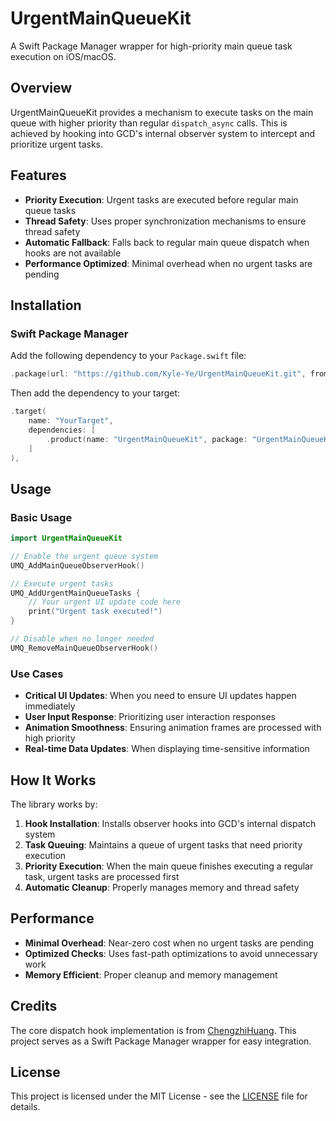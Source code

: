 # UrgentMainQueueKit

A Swift Package Manager wrapper for high-priority main queue task execution on iOS/macOS.

## Overview

UrgentMainQueueKit provides a mechanism to execute tasks on the main queue with higher priority than regular `dispatch_async` calls. This is achieved by hooking into GCD's internal observer system to intercept and prioritize urgent tasks.

## Features

- **Priority Execution**: Urgent tasks are executed before regular main queue tasks
- **Thread Safety**: Uses proper synchronization mechanisms to ensure thread safety
- **Automatic Fallback**: Falls back to regular main queue dispatch when hooks are not available
- **Performance Optimized**: Minimal overhead when no urgent tasks are pending

## Installation

### Swift Package Manager

Add the following dependency to your `Package.swift` file:

```swift
.package(url: "https://github.com/Kyle-Ye/UrgentMainQueueKit.git", from: "1.0.0"),
```

Then add the dependency to your target:

```swift
.target(
    name: "YourTarget",
    dependencies: [
        .product(name: "UrgentMainQueueKit", package: "UrgentMainQueueKit"),
    ]
),
```

## Usage

### Basic Usage

```swift
import UrgentMainQueueKit

// Enable the urgent queue system
UMQ_AddMainQueueObserverHook()

// Execute urgent tasks
UMQ_AddUrgentMainQueueTasks {
    // Your urgent UI update code here
    print("Urgent task executed!")
}

// Disable when no longer needed
UMQ_RemoveMainQueueObserverHook()
```

### Use Cases

- **Critical UI Updates**: When you need to ensure UI updates happen immediately
- **User Input Response**: Prioritizing user interaction responses
- **Animation Smoothness**: Ensuring animation frames are processed with high priority
- **Real-time Data Updates**: When displaying time-sensitive information

## How It Works

The library works by:

1. **Hook Installation**: Installs observer hooks into GCD's internal dispatch system
2. **Task Queuing**: Maintains a queue of urgent tasks that need priority execution
3. **Priority Execution**: When the main queue finishes executing a regular task, urgent tasks are processed first
4. **Automatic Cleanup**: Properly manages memory and thread safety

## Performance

- **Minimal Overhead**: Near-zero cost when no urgent tasks are pending
- **Optimized Checks**: Uses fast-path optimizations to avoid unnecessary work
- **Memory Efficient**: Proper cleanup and memory management

## Credits

The core dispatch hook implementation is from [ChengzhiHuang](https://github.com/ChengzhiHuang). This project serves as a Swift Package Manager wrapper for easy integration.

## License

This project is licensed under the MIT License - see the [LICENSE](LICENSE) file for details.

